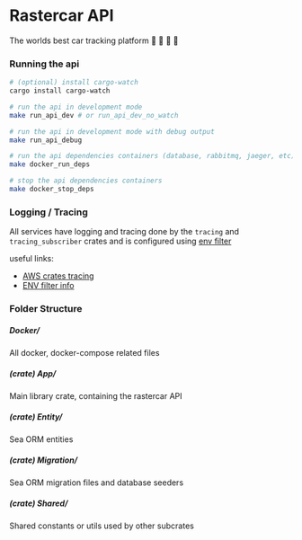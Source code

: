 # Rastercar API

The worlds best car tracking platform :car: :blue_car: :taxi: :bus:

### Running the api

```bash
# (optional) install cargo-watch
cargo install cargo-watch

# run the api in development mode
make run_api_dev # or run_api_dev_no_watch

# run the api in development mode with debug output
make run_api_debug

# run the api dependencies containers (database, rabbitmq, jaeger, etc)
make docker_run_deps

# stop the api dependencies containers
make docker_stop_deps
```

### Logging / Tracing

All services have logging and tracing done by the `tracing` and `tracing_subscriber` crates and is configured using [env filter](https://docs.rs/tracing-subscriber/latest/tracing_subscriber/filter/struct.EnvFilter.html?search=with_env_filter#method.from_env)

useful links:

- [AWS crates tracing](https://docs.aws.amazon.com/sdk-for-rust/latest/dg/logging.html)
- [ENV filter info](https://rust-lang-nursery.github.io/rust-cookbook/development_tools/debugging/config_log.html)

### Folder Structure

##### Docker/

All docker, docker-compose related files

##### (crate) App/

Main library crate, containing the rastercar API

##### (crate) Entity/

Sea ORM entities

##### (crate) Migration/

Sea ORM migration files and database seeders

##### (crate) Shared/

Shared constants or utils used by other subcrates
